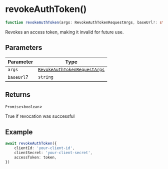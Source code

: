 # revokeAuthToken()

```ts
function revokeAuthToken(args: RevokeAuthTokenRequestArgs, baseUrl?: string): Promise<boolean>
```

Revokes an access token, making it invalid for future use.

## Parameters

| Parameter  | Type                                                                          |
| ---------- | ----------------------------------------------------------------------------- |
| `args`     | [`RevokeAuthTokenRequestArgs`](../type-aliases/RevokeAuthTokenRequestArgs.md) |
| `baseUrl`? | `string`                                                                      |

## Returns

`Promise`\<`boolean`\>

True if revocation was successful

## Example

```typescript
await revokeAuthToken({
    clientId: 'your-client-id',
    clientSecret: 'your-client-secret',
    accessToken: token,
})
```
